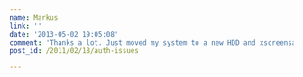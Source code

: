 ```yaml
---
name: Markus
link: ''
date: '2013-05-02 19:05:08'
comment: 'Thanks a lot. Just moved my system to a new HDD and xscreensaver wouldn''t accept my password. Without you I would stillt be looking all over the web for the solution :)'
post_id: /2011/02/18/auth-issues

---
```



